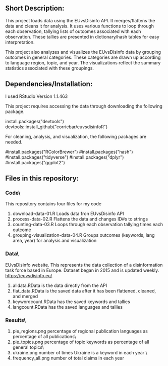 
## Short Description:

This project loads data using the EUvsDisinfo API. It merges/flattens the data and cleans it for analysis. 
It uses various functions to loop through each observation, tallying lists of outcomes associated with each 
observation. These tallies are presented in dictionary/hash tables for easy interpretation. 

This project also analyzes and visualizes the EUvsDisinfo data by grouping outcomes in general categories. These
categories are drawn up according to language region, topic, and year. The visualizations reflect the summary 
statistics associated with these groupings. 


## Dependencies/Installation:

I used RStudio Version 1.1.463

This project requires accessing the data through downloading the following package. 

install.packages("devtools")
devtools::install_github("corriebar/euvsdisinfoR")

For cleaning, analysis, and visualization, the following packages are needed. 

#install.packages("RColorBrewer")
#install.packages("hash")
#install.packages("tidyverse")
#install.packages("dplyr")
#install.packages("ggplot2")


## Files in this repository:


### Code\
This repository contains four files for my code
1. download-data-01.R  Loads data fron EUvsDisinfo API
2. process-data-02.R             Flattens the data and changes ID#s to strings 
3. counting-data-03.R                   Loops through each observation tallying times each outcome 
4. grouping-visualization-data-04.R      Groups outcomes (keywords, lang area, year) for analysis and visualization

### Data\
EUvsDisinfo website. This represents the data collection of a disinformation task force based in Europe. 
Dataset began in 2015 and is updated weekly. https://euvsdisinfo.eu/

1. alldata.RData is the data directly from the API 
2. flat_data.RData is the saved data after it has been flattened, cleaned, and merged
3. keywordcount.RData has the saved keywords and tallies
4. langcount.RData has the saved languages and tallies 

### Results\
1. pie_regions.png     percentage of regional publication languages as percentage of all publications\\
2. pie_topics.png               percentage of topic keywords as percentage of all general topics\\
3. ukraine.png           number of times Ukraine is a keyword in each year \\
4. frequency_all.png                number of total claims in each year 





